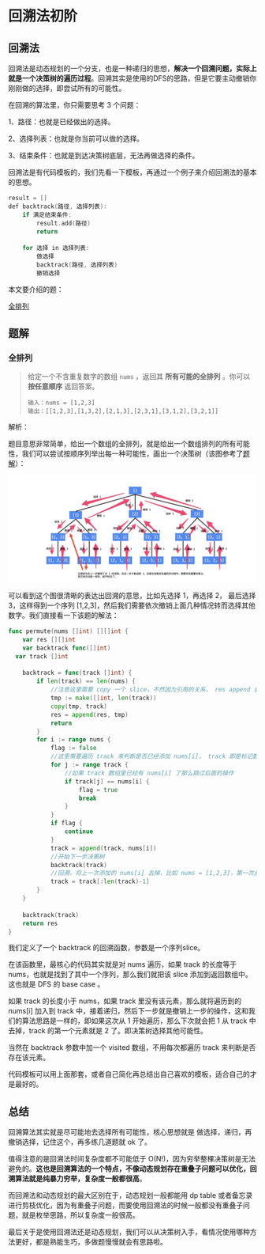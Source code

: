 # 回溯法初阶

## 回溯法

回溯法是动态规划的一个分支，也是一种递归的思想，**解决一个回溯问题，实际上就是一个决策树的遍历过程**。回溯其实是使用的DFS的思路，但是它要主动撤销你刚刚做的选择，即尝试所有的可能性。

在回溯的算法里，你只需要思考 3 个问题：

1、路径：也就是已经做出的选择。

2、选择列表：也就是你当前可以做的选择。

3、结束条件：也就是到达决策树底层，无法再做选择的条件。

回溯法是有代码模板的，我们先看一下模板，再通过一个例子来介绍回溯法的基本的思想。

```go
result = []
def backtrack(路径, 选择列表):
    if 满足结束条件:
        result.add(路径)
        return

    for 选择 in 选择列表:
        做选择
        backtrack(路径, 选择列表)
        撤销选择
```

本文要介绍的题：

[全排列](https://leetcode-cn.com/problems/permutations/)

## 题解

### 全排列

> 给定一个不含重复数字的数组 `nums` ，返回其 **所有可能的全排列** 。你可以 **按任意顺序** 返回答案。
>
> ```
> 输入：nums = [1,2,3]
> 输出：[[1,2,3],[1,3,2],[2,1,3],[2,3,1],[3,1,2],[3,2,1]]
> ```

解析：

题目意思非常简单，给出一个数组的全排列，就是给出一个数组排列的所有可能性，我们可以尝试按顺序列举出每一种可能性，画出一个决策树（该图参考了[题解](https://leetcode-cn.com/problems/permutations/solution/hui-su-suan-fa-python-dai-ma-java-dai-ma-by-liweiw/)）：

![](<../../../.gitbook/assets/jueceshu (1).png>)

可以看到这个图很清晰的表达出回溯的意思，比如先选择 1，再选择 2， 最后选择 3，这样得到一个序列 \[1,2,3]，然后我们需要依次撤销上面几种情况转而选择其他数字。我们直接看一下该题的解法：

```go
func permute(nums []int) [][]int {
    var res [][]int
    var backtrack func([]int)
  var track []int

    backtrack = func(track []int) {
        if len(track) == len(nums) {
            //注意这里需要 copy 一个 slice，不然因为引用的关系， res append 会有问题
            tmp := make([]int, len(track))
            copy(tmp, track)
            res = append(res, tmp)
            return
        }
        for i := range nums {
            flag := false
            //这里需要遍历 track 来判断是否已经添加 nums[i]， track 即是标记数组
            for j := range track {
                //如果 track 数组里已经有 nums[i] 了那么跳过后面的操作
                if track[j] == nums[i] {
                    flag = true
                    break
                }
            }
            if flag {
                continue
            }
            track = append(track, nums[i])
            //开始下一步决策树
            backtrack(track)
            //回溯，将上一次添加的 nums[i] 去掉，比如 nums = [1,2,3]，第一次从 1 开始遍历决策树，回溯就把 1 去掉，从 2 开始遍历决策树，依此类推。
            track = track[:len(track)-1]
        }
    }

    backtrack(track)
    return res
}
```

我们定义了一个 backtrack 的回溯函数，参数是一个序列slice。

在该函数里，最核心的代码其实就是对 nums 遍历，如果 track 的长度等于 nums，也就是找到了其中一个序列，那么我们就把该 slice 添加到返回数组中。这也就是 DFS 的 base case 。

如果 track 的长度小于 nums，如果 track 里没有该元素，那么就将遍历到的 nums\[i] 加入到 track 中，接着递归，然后下一步就是撤销上一步的操作，这和我们的算法思路是一样的，即如果这次从 1 开始遍历，那么下次就会把 1 从 track 中去掉，track 的第一个元素就是 2 了。即决策树选择其他可能性。

当然在 backtrack 参数中加一个 visited 数组，不用每次都遍历 track 来判断是否存在该元素。

代码模板可以用上面那套，或者自己简化再总结出自己喜欢的模板，适合自己的才是最好的。

## 总结

回溯算法其实就是尽可能地去选择所有可能性，核心思想就是 做选择，递归，再撤销选择，记住这个，再多练几道题就 ok 了。

值得注意的是回溯法时间复杂度都不可能低于 O(N!)，因为穷举整棵决策树是无法避免的。**这也是回溯算法的一个特点，不像动态规划存在重叠子问题可以优化，回溯算法就是纯暴力穷举，复杂度一般都很高**。

而回溯法和动态规划的最大区别在于，动态规划一般都能用 dp table 或者备忘录进行剪枝优化，因为有重叠子问题，而要使用回溯法的时候一般都没有重叠子问题，就是枚举思路，所以复杂度一般很高。

最后关于是使用回溯法还是动态规划，我们可以从决策树入手，看情况使用哪种方法更好，都是熟能生巧，多做题慢慢就会有思路啦。
